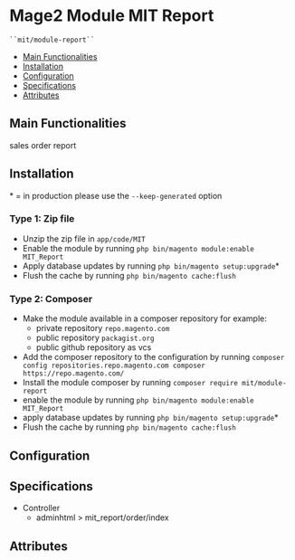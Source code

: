 # Mage2 Module MIT Report

    ``mit/module-report``

 - [Main Functionalities](#markdown-header-main-functionalities)
 - [Installation](#markdown-header-installation)
 - [Configuration](#markdown-header-configuration)
 - [Specifications](#markdown-header-specifications)
 - [Attributes](#markdown-header-attributes)


## Main Functionalities
sales order report 

## Installation
\* = in production please use the `--keep-generated` option

### Type 1: Zip file

 - Unzip the zip file in `app/code/MIT`
 - Enable the module by running `php bin/magento module:enable MIT_Report`
 - Apply database updates by running `php bin/magento setup:upgrade`\*
 - Flush the cache by running `php bin/magento cache:flush`

### Type 2: Composer

 - Make the module available in a composer repository for example:
    - private repository `repo.magento.com`
    - public repository `packagist.org`
    - public github repository as vcs
 - Add the composer repository to the configuration by running `composer config repositories.repo.magento.com composer https://repo.magento.com/`
 - Install the module composer by running `composer require mit/module-report`
 - enable the module by running `php bin/magento module:enable MIT_Report`
 - apply database updates by running `php bin/magento setup:upgrade`\*
 - Flush the cache by running `php bin/magento cache:flush`


## Configuration




## Specifications

 - Controller
	- adminhtml > mit_report/order/index


## Attributes



